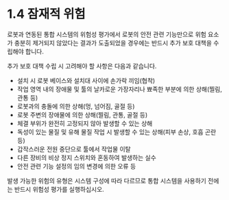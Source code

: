 # 1.4 잠재적 위험

로봇과 연동된 통합 시스템의 위험성 평가에서 로봇의 안전 관련 기능만으로 위험 요소가 충분히 제거되지 않았다는 결과가 도출되었을 경우에는 반드시 추가 보호 대책을 수립해야 합니다.

추가 보호 대책 수립 시 고려해야 할 사항은 다음과 같습니다.

* 설치 시 로봇 베이스와 설치대 사이에 손가락 끼임\(협착\)
* 작업 영역 내의 장애물 및 툴의 날카로운 가장자리나 뾰족한 부분에 의한 상해\(찔림, 관통 등\)
* 로봇과의 충돌에 의한 상해\(멍, 넘어짐, 골절 등\)
* 로봇 주변의 장애물에 의한 상해\(찔림, 관통, 골절 등\)
* 체결 부위가 완전히 고정되지 않아 발생할 수 있는 상해
* 독성이 있는 물질 및 유해 물질 작업 시 발생할 수 있는 상해\(피부 손상, 호흡 곤란 등\)
* 갑작스러운 전원 중단으로 툴에서 작업물 이탈
* 다른 장비의 비상 정지 스위치와 혼동하여 발생하는 실수
* 안전 관련 기능 설정의 임의 변경에 의한 오류 등

발생 가능한 위험의 유형은 시스템 구성에 따라 다르므로 통합 시스템을 사용하기 전에는 반드시 위험성 평가를 실행하십시오.



